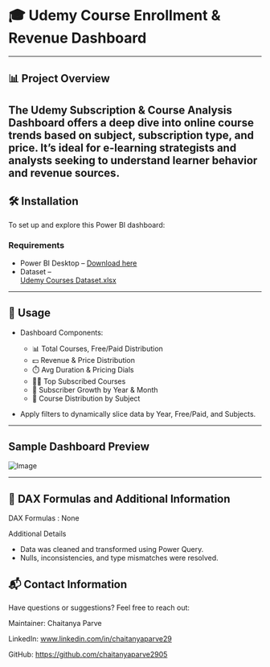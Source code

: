 # 🎓 Udemy Course Enrollment & Revenue Dashboard


---

## 📊 Project Overview


The Udemy Subscription & Course Analysis Dashboard offers a deep dive into online course trends based on subject, subscription type, and price. It’s ideal for e-learning strategists and analysts seeking to understand learner behavior and revenue sources.
---

## 🛠 Installation

To set up and explore this Power BI dashboard:

### Requirements
- Power BI Desktop – [Download here](https://powerbi.microsoft.com/desktop/)
- Dataset –  
[Udemy Courses Dataset.xlsx](https://github.com/user-attachments/files/20592302/Udemy.Courses.Dataset.xlsx)          

---
## 🧭 Usage
- Dashboard Components:

  - 📊 Total Courses, Free/Paid Distribution
  - 💵 Revenue & Price Distribution
  - ⏱️ Avg Duration & Pricing Dials
  - 🧑‍🎓 Top Subscribed Courses
  - 📅 Subscriber Growth by Year & Month
  - 🧩 Course Distribution by Subject

- Apply filters to dynamically slice data by Year, Free/Paid, and Subjects.


---
## Sample Dashboard Preview
![Image](https://github.com/user-attachments/assets/ff8ae196-c77c-4702-a821-6319cd9cfae8)

---
## 🧮 DAX Formulas and Additional Information
DAX Formulas : None

Additional Details
- Data was cleaned and transformed using Power Query.
- Nulls, inconsistencies, and type mismatches were resolved.


## 📬 Contact Information

Have questions or suggestions? Feel free to reach out:

Maintainer: Chaitanya Parve

LinkedIn: www.linkedin.com/in/chaitanyaparve29

GitHub: https://github.com/chaitanyaparve2905
